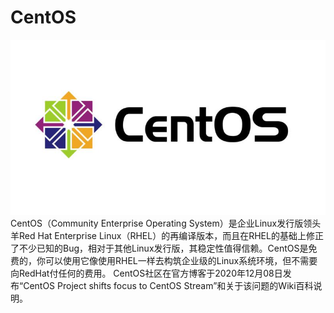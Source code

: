 # CentOS

![centos-logo](centos-logo.jpg)
CentOS（Community Enterprise Operating System）是企业Linux发行版领头羊Red Hat Enterprise Linux（RHEL）的再编译版本，而且在RHEL的基础上修正了不少已知的Bug，相对于其他Linux发行版，其稳定性值得信赖。CentOS是免费的，你可以使用它像使用RHEL一样去构筑企业级的Linux系统环境，但不需要向RedHat付任何的费用。
CentOS社区在官方博客于2020年12月08日发布“CentOS Project shifts focus to CentOS Stream”和关于该问题的Wiki百科说明。